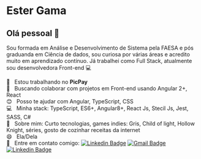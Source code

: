 # Ester Gama

## Olá pessoal 👋
Sou formada em Análise e Desenvolvimento de Sistema pela FAESA e pós graduanda em Ciência de dados, sou curiosa por várias áreas e acredito muito em aprendizado contínuo. 
Já trabalhei como Full Stack, atualmente sou desenvolvedora Front-end :computer:

 :rocket:  &nbsp; Estou trabalhando no **PicPay**
 <br/> :green_heart: &nbsp; Buscando colaborar com projetos em Front-end usando Angular 2+, React
 <br/> :blush: &nbsp; Posso te ajudar com Angular, TypeScript, CSS
 <br/> :computer: &nbsp; Minha stack: TypeScript, ES6+, Angular8+, React Js, Stecil Js, Jest, SASS, C#
 <br/> 💬  &nbsp; Sobre mim: Curto tecnologias, games indies: Gris, Child of light, Hollow Knight, séries, gosto de cozinhar receitas da internet
 <br/> 😄  &nbsp; Ela/Dela
 <br/> :email: &nbsp; Entre em contato comigo: [![Linkedin Badge](https://img.shields.io/badge/-Esterfania-blue?style=flat-square&logo=Linkedin&logoColor=white&link=https://www.linkedin.com/in/esterfania-gama/)](https://www.linkedin.com/in/esterfania-gama/) [![Gmail Badge](https://img.shields.io/badge/-esterfaniagama@gmail.com-c14438?style=flat-square&logo=Gmail&logoColor=white&link=mailto:esterfaniagama@gmail.com)](mailto:esterfaniagam@gmail.com) [![Linkedin Badge](https://img.shields.io/badge/-Links-purple?style=flat-square&logoColor=white&link=https://esterfania.github.io/links/)](https://esterfania.github.io/links/) 
